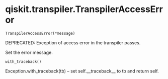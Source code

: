 <span id="qiskit-transpiler-transpileraccesserror" />

# qiskit.transpiler.TranspilerAccessError

`TranspilerAccessError(*message)`

DEPRECATED: Exception of access error in the transpiler passes.

Set the error message.

`with_traceback()`

Exception.with\_traceback(tb) – set self.\_\_traceback\_\_ to tb and return self.

